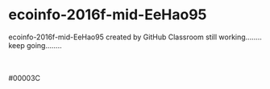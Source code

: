 # ecoinfo-2016f-mid-EeHao95
ecoinfo-2016f-mid-EeHao95 created by GitHub Classroom
still working........
keep going........

<br></br>
<color>
#00003C
</color>





